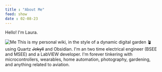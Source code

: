 ```yaml
---
title : "About Me"
feed: show
date : 02-08-23
---
```


Hello! I'm Laura. 

![Me](avatar.png "Me")
This is my personal wiki, in the style of a dynamic digital garden 🪴 using Quartz ~~Jekyll~~ and Obsidian. I'm an two time electrical engineer (BSEE and MSEE) and a LabVIEW developer. I'm forever tinkering with microcontrollers, wearables, home automation, photography, gardening, and anything related to aviation.